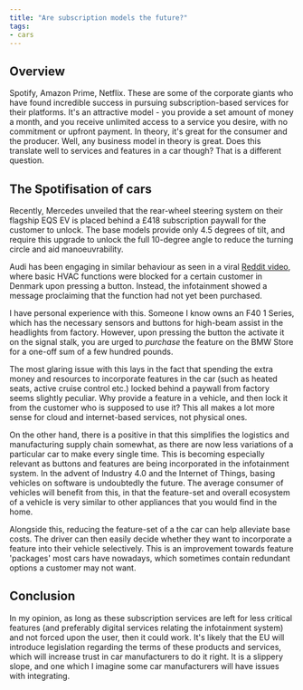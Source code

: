 ```yaml
---
title: "Are subscription models the future?"
tags:
- cars
---
```


## Overview 

Spotify, Amazon Prime, Netflix. These are some of the corporate giants who have found incredible success in pursuing subscription-based services for their platforms. It's an attractive model - you provide a set amount of money a month, and you receive unlimited access to a service you desire, with no commitment or upfront payment. In theory, it's great for the consumer and the producer. Well, any business model in theory is great. Does this translate well to services and features in a car though? That is a different question.

## The Spotifisation of cars

Recently, Mercedes unveiled that the rear-wheel steering system on their flagship EQS EV is placed behind a £418 subscription paywall for the customer to unlock. The base models provide only 4.5 degrees of tilt, and require this upgrade to unlock the full 10-degree angle to reduce the turning circle and aid manoeuvrability.

Audi has been engaging in similar behaviour as seen in a viral [Reddit video](https://www.reddit.com/r/mildlyinfuriating/comments/tk43nu/thank_you_audi/), where basic HVAC functions were blocked for a certain customer in Denmark upon pressing a button. Instead, the infotainment showed a message proclaiming that the function had not yet been purchased.

I have personal experience with this. Someone I know owns an F40 1 Series, which has the necessary sensors and buttons for high-beam assist in the headlights from factory. However, upon pressing the button the activate it on the signal stalk, you are urged to *purchase* the feature on the BMW Store for a one-off sum of a few hundred pounds.

The most glaring issue with this lays in the fact that spending the extra money and resources to incorporate features in the car (such as heated seats, active cruise control etc.) locked behind a paywall from factory seems slightly peculiar. Why provide a feature in a vehicle, and then lock it from the customer who is supposed to use it? This all makes a lot more sense for cloud and internet-based services, not physical ones.

On the other hand, there is a positive in that this simplifies the logistics and manufacturing supply chain somewhat, as there are now less variations of a particular car to make every single time. This is becoming especially relevant as buttons and features are being incorporated in the infotainment system. In the advent of Industry 4.0 and the Internet of Things, basing vehicles on software is undoubtedly the future. The average consumer of vehicles will benefit from this, in that the feature-set and overall ecosystem of a vehicle is very similar to other appliances that you would find in the home.

Alongside this, reducing the feature-set of a the car can help alleviate base costs. The driver can then easily decide whether they want to incorporate a feature into their vehicle selectively. This is an improvement towards feature 'packages' most cars have nowadays, which sometimes contain redundant options a customer may not want. 

## Conclusion

In my opinion, as long as these subscription services are left for less critical features (and preferably digital services relating the infotainment system) and not forced upon the user, then it could work. It's likely that the EU will introduce legislation regarding the terms of these products and services, which will increase trust in car manufacturers to do it right. It is a slippery slope, and one which I imagine some car manufacturers will have issues with integrating.




